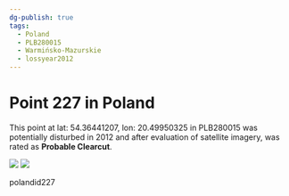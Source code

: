 ```yaml
---
dg-publish: true
tags:
  - Poland
  - PLB280015
  - Warmińsko-Mazurskie
  - lossyear2012
---
```


# Point 227 in Poland

This point at lat: 54.36441207, lon: 20.49950325 in PLB280015 was potentially disturbed in 2012 and after evaluation of satellite imagery, was rated as **Probable Clearcut**.

<div class='juxtapose' data-showcredits='false'>
<img src='https://baserow-backend-production20240528124524339000000001.s3.amazonaws.com/user_files/3qlhSY3SGmWQiFgRHlA1ZnOheKy1hszV_99bf2d44e0b3f0e1f2f2e16b1f20cd561b86c2ee9e3aa03b0040707fdff8ea44.png' data-label='July 2010' />
<img src='https://baserow-backend-production20240528124524339000000001.s3.amazonaws.com/user_files/PzVDfjwhcwc0UOos02Df9jRcQhUrtHDf_89c9db97c54057decddb604b98339e64908915c471218c7f35a19b300adfe75c.png' data-label='April 2022' />
</div>

polandid227